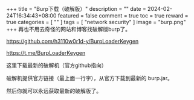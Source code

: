 +++
title = "Burp下载（破解版）"
description = ""
date = 2024-02-24T16:34:43+08:00
featured = false
comment = true
toc = true
reward = true
categories = [
  ""
]
tags = [
  "network security"
]
image = "burp.png"
+++
 再也不用去奇怪的网站和博客找破解版burp了。
<!--more-->
https://github.com/h3110w0r1d-y/BurpLoaderKeygen

https://t.me/BurpLoaderKeygen

这里下载最新的破解机（官方github指向）

破解机提供官方链接（最上面一行字），从官方下载到最新的 burp.jar。

然后你就可以永远获取最新的破解版了。
